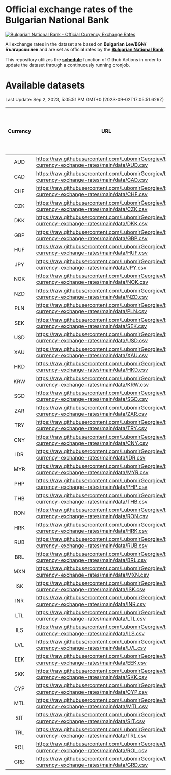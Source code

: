 # Official exchange rates of the Bulgarian National Bank

[![Bulgarian National Bank - Official Currency Exchange Rates](https://github.com/LubomirGeorgiev/bnb-currency-exchange-rates/actions/workflows/update-rates.yml/badge.svg?branch=main)](https://github.com/LubomirGeorgiev/bnb-currency-exchange-rates/actions/workflows/update-rates.yml)

All exchange rates in the dataset are based on **Bulgarian Lev/BGN/Български лев** and are set as official rates by the [**Bulgarian National Bank**](https://www.bnb.bg/Statistics/StExternalSector/StExchangeRates/StERForeignCurrencies/index.htm?toLang=_EN).

This repository utilizes the [**schedule**](https://docs.github.com/en/actions/reference/events-that-trigger-workflows) function of Github Actions in order to update the dataset through a continuously running cronjob.

# Available datasets

<!-- START LINKS (DO NOT EVER FU*ING DELETE THIS COMMENT FOR THE LOVE OF YOUR LIFE!!! IF YOU ARE CURIOS HOW IT WORKS, YOU CAN HAVE A LOOK AT ./src/updateReadme.ts) -->

Last Update: Sep 2, 2023, 5:05:51 PM GMT+0 (2023-09-02T17:05:51.626Z)

| Currency | URL                                                                                             | Number of records | Number of missing days that were filled in |
| :------: | ----------------------------------------------------------------------------------------------- | :---------------: | :----------------------------------------: |
|   AUD    | https://raw.githubusercontent.com/LubomirGeorgiev/bnb-currency-exchange-rates/main/data/AUD.csv |       8365        |                    2587                    |
|   CAD    | https://raw.githubusercontent.com/LubomirGeorgiev/bnb-currency-exchange-rates/main/data/CAD.csv |       8365        |                    2587                    |
|   CHF    | https://raw.githubusercontent.com/LubomirGeorgiev/bnb-currency-exchange-rates/main/data/CHF.csv |       8365        |                    2587                    |
|   CZK    | https://raw.githubusercontent.com/LubomirGeorgiev/bnb-currency-exchange-rates/main/data/CZK.csv |       8365        |                    2587                    |
|   DKK    | https://raw.githubusercontent.com/LubomirGeorgiev/bnb-currency-exchange-rates/main/data/DKK.csv |       8365        |                    2587                    |
|   GBP    | https://raw.githubusercontent.com/LubomirGeorgiev/bnb-currency-exchange-rates/main/data/GBP.csv |       8365        |                    2587                    |
|   HUF    | https://raw.githubusercontent.com/LubomirGeorgiev/bnb-currency-exchange-rates/main/data/HUF.csv |       8365        |                    2587                    |
|   JPY    | https://raw.githubusercontent.com/LubomirGeorgiev/bnb-currency-exchange-rates/main/data/JPY.csv |       8365        |                    2587                    |
|   NOK    | https://raw.githubusercontent.com/LubomirGeorgiev/bnb-currency-exchange-rates/main/data/NOK.csv |       8365        |                    2587                    |
|   NZD    | https://raw.githubusercontent.com/LubomirGeorgiev/bnb-currency-exchange-rates/main/data/NZD.csv |       8365        |                    2587                    |
|   PLN    | https://raw.githubusercontent.com/LubomirGeorgiev/bnb-currency-exchange-rates/main/data/PLN.csv |       8365        |                    2587                    |
|   SEK    | https://raw.githubusercontent.com/LubomirGeorgiev/bnb-currency-exchange-rates/main/data/SEK.csv |       8365        |                    2587                    |
|   USD    | https://raw.githubusercontent.com/LubomirGeorgiev/bnb-currency-exchange-rates/main/data/USD.csv |       8365        |                    2587                    |
|   XAU    | https://raw.githubusercontent.com/LubomirGeorgiev/bnb-currency-exchange-rates/main/data/XAU.csv |       8365        |                    2589                    |
|   HKD    | https://raw.githubusercontent.com/LubomirGeorgiev/bnb-currency-exchange-rates/main/data/HKD.csv |       8065        |                    2498                    |
|   KRW    | https://raw.githubusercontent.com/LubomirGeorgiev/bnb-currency-exchange-rates/main/data/KRW.csv |       8065        |                    2498                    |
|   SGD    | https://raw.githubusercontent.com/LubomirGeorgiev/bnb-currency-exchange-rates/main/data/SGD.csv |       8065        |                    2498                    |
|   ZAR    | https://raw.githubusercontent.com/LubomirGeorgiev/bnb-currency-exchange-rates/main/data/ZAR.csv |       8065        |                    2498                    |
|   TRY    | https://raw.githubusercontent.com/LubomirGeorgiev/bnb-currency-exchange-rates/main/data/TRY.csv |       6695        |                    2076                    |
|   CNY    | https://raw.githubusercontent.com/LubomirGeorgiev/bnb-currency-exchange-rates/main/data/CNY.csv |       6673        |                    2069                    |
|   IDR    | https://raw.githubusercontent.com/LubomirGeorgiev/bnb-currency-exchange-rates/main/data/IDR.csv |       6673        |                    2069                    |
|   MYR    | https://raw.githubusercontent.com/LubomirGeorgiev/bnb-currency-exchange-rates/main/data/MYR.csv |       6673        |                    2069                    |
|   PHP    | https://raw.githubusercontent.com/LubomirGeorgiev/bnb-currency-exchange-rates/main/data/PHP.csv |       6673        |                    2069                    |
|   THB    | https://raw.githubusercontent.com/LubomirGeorgiev/bnb-currency-exchange-rates/main/data/THB.csv |       6673        |                    2069                    |
|   RON    | https://raw.githubusercontent.com/LubomirGeorgiev/bnb-currency-exchange-rates/main/data/RON.csv |       6614        |                    2051                    |
|   HRK    | https://raw.githubusercontent.com/LubomirGeorgiev/bnb-currency-exchange-rates/main/data/HRK.csv |       6428        |                    1992                    |
|   RUB    | https://raw.githubusercontent.com/LubomirGeorgiev/bnb-currency-exchange-rates/main/data/RUB.csv |       6124        |                    1895                    |
|   BRL    | https://raw.githubusercontent.com/LubomirGeorgiev/bnb-currency-exchange-rates/main/data/BRL.csv |       5703        |                    1772                    |
|   MXN    | https://raw.githubusercontent.com/LubomirGeorgiev/bnb-currency-exchange-rates/main/data/MXN.csv |       5703        |                    1772                    |
|   ISK    | https://raw.githubusercontent.com/LubomirGeorgiev/bnb-currency-exchange-rates/main/data/ISK.csv |       5363        |                    1663                    |
|   INR    | https://raw.githubusercontent.com/LubomirGeorgiev/bnb-currency-exchange-rates/main/data/INR.csv |       5334        |                    1656                    |
|   LTL    | https://raw.githubusercontent.com/LubomirGeorgiev/bnb-currency-exchange-rates/main/data/LTL.csv |       4909        |                    1507                    |
|   ILS    | https://raw.githubusercontent.com/LubomirGeorgiev/bnb-currency-exchange-rates/main/data/ILS.csv |       4610        |                    1437                    |
|   LVL    | https://raw.githubusercontent.com/LubomirGeorgiev/bnb-currency-exchange-rates/main/data/LVL.csv |       4546        |                    1395                    |
|   EEK    | https://raw.githubusercontent.com/LubomirGeorgiev/bnb-currency-exchange-rates/main/data/EEK.csv |       3752        |                    1147                    |
|   SKK    | https://raw.githubusercontent.com/LubomirGeorgiev/bnb-currency-exchange-rates/main/data/SKK.csv |       2726        |                    837                     |
|   CYP    | https://raw.githubusercontent.com/LubomirGeorgiev/bnb-currency-exchange-rates/main/data/CYP.csv |       2658        |                    811                     |
|   MTL    | https://raw.githubusercontent.com/LubomirGeorgiev/bnb-currency-exchange-rates/main/data/MTL.csv |       2358        |                    722                     |
|   SIT    | https://raw.githubusercontent.com/LubomirGeorgiev/bnb-currency-exchange-rates/main/data/SIT.csv |       2296        |                    701                     |
|   TRL    | https://raw.githubusercontent.com/LubomirGeorgiev/bnb-currency-exchange-rates/main/data/TRL.csv |       1670        |                    511                     |
|   ROL    | https://raw.githubusercontent.com/LubomirGeorgiev/bnb-currency-exchange-rates/main/data/ROL.csv |       1451        |                    447                     |
|   GRD    | https://raw.githubusercontent.com/LubomirGeorgiev/bnb-currency-exchange-rates/main/data/GRD.csv |        359        |                    107                     |

<!-- END LINKS (DO NOT EVER FU*ING DELETE THIS COMMENT FOR THE LOVE OF YOUR LIFE!!! IF YOU ARE CURIOS HOW IT WORKS, YOU CAN HAVE A LOOK AT ./src/updateReadme.ts) -->
